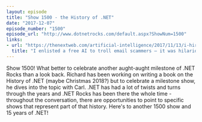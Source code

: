 ```yaml
---
layout: episode
title: "Show 1500 - the History of .NET"
date: "2017-12-07"
episode_number: "1500"
episode_url: "http://www.dotnetrocks.com/default.aspx?ShowNum=1500"
links:
- url: "https://thenextweb.com/artificial-intelligence/2017/11/13/i-hired-an-ai-to-tackle-email-scammers-in-my-inbox-and-the-results-were-hilarious/"
  title: "I enlisted a free AI to troll email scammers – it was hilariously effective"
---
```


Show 1500! What better to celebrate another aught-aught milestone of .NET Rocks than a look back. Richard has been working on writing a book on the History of .NET (maybe Christmas 2018?) but to celebrate a milestone show, he dives into the topic with Carl. .NET has had a lot of twists and turns through the years and .NET Rocks has been there the whole time - throughout the conversation, there are opportunities to point to specific shows that represent part of that history. Here's to another 1500 show and 15 years of .NET!

